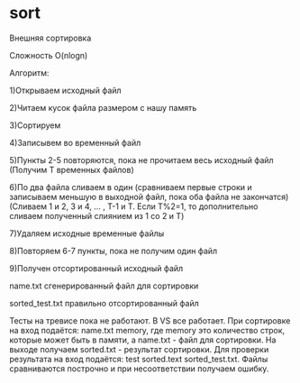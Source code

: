 # sort
Внешняя сортировка

Сложность O(nlogn)

Алгоритм:

1)Открываем исходный файл

2)Читаем кусок файла размером с нашу память

3)Сортируем

4)Записывем во временный файл

5)Пункты 2-5 повторяются, пока не прочитаем весь исходный файл (Получим T временных файлов)

6)По два файла сливаем в один (сравниваем первые строки и записываем меньшую в выходной файл, пока оба файла не закончатся)
(Сливаем 1 и 2, 3 и 4, ... , T-1 и T.  Если T%2=1, то дополнительно сливаем полученный слиянием из 1 со 2 и T)

7)Удаляем исходные временные файлы

8)Повторяем 6-7 пункты, пока не получим один файл

9)Получен отсортированный исходный файл

name.txt сгенерированный файл для сортировки

sorted_test.txt правильно отсортированный файл

Тесты на тревисе пока не работают. В VS все работает. При сортировке на вход подаётся: name.txt memory, где memory это количество строк, которые может быть в памяти, а name.txt - файл для сортировки. На выходе получаем sorted.txt - результат сортировки.  Для проверки результата на вход подаётся: test sorted.text sorted_test.txt. Файлы сравниваются построчно и при несоответствии получаем ошибку.
